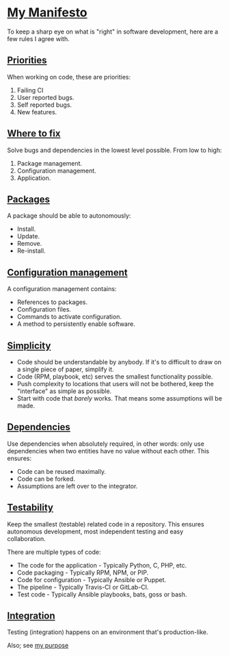 # [My Manifesto](#my-manifesto)

To keep a sharp eye on what is "right" in software development, here are a few rules I agree with.

## [Priorities](#priorities)

When working on code, these are priorities:

1. Failing CI
2. User reported bugs.
3. Self reported bugs.
4. New features.

## [Where to fix](#where-to-fix)

Solve bugs and dependencies in the lowest level possible. From low to high:

1. Package management.
2. Configuration management.
3. Application.

## [Packages](#packages)

A package should be able to autonomously:

- Install.
- Update.
- Remove.
- Re-install.

## [Configuration management](#configuration-management)

A configuration management contains:

- References to packages.
- Configuration files.
- Commands to activate configuration.
- A method to persistently enable software.

## [Simplicity](#simplicity)

- Code should be understandable by anybody. If it's to difficult to draw on a single piece of paper, simplify it.
- Code (RPM, playbook, etc) serves the smallest functionality possible.
- Push complexity to locations that users will not be bothered, keep the "interface" as simple as possible.
- Start with code that *barely* works. That means some assumptions will be made.

## [Dependencies](#dependencies)

Use dependencies when absolutely required, in other words: only use dependencies when two entities have no value without each other. This ensures:
- Code can be reused maximally.
- Code can be forked.
- Assumptions are left over to the integrator.

## [Testability](#testability)

Keep the smallest (testable) related code in a repository. This ensures autonomous development, most independent testing and easy collaboration.

There are multiple types of code:

- The code for the application - Typically Python, C, PHP, etc.
- Code packaging - Typically RPM, NPM, or PIP.
- Code for configuration - Typically Ansible or Puppet.
- The pipeline - Typically Travis-CI or GitLab-CI.
- Test code - Typically Ansible playbooks, bats, goss or bash.

## [Integration](#integration)

Testing (integration) happens on an environment that's production-like.

Also; see [my purpose](https://github.com/robertdebock/purpose)
